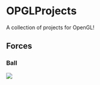 # OPGLProjects

A collection of projects for OpenGL!


## Forces

### Ball 
![](https://github.com/SandersJack/OpenGLProjects/blob/develop/Gravity/Ball/results/out.gif)
